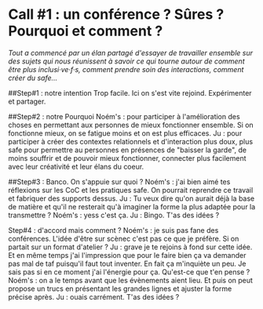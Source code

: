 # Call #1 : un conférence ? Sûres ? Pourquoi et comment ? 

*Tout a commencé par un élan partagé d'essayer de travailler ensemble sur des sujets qui nous réunissent à savoir ce qui tourne autour de comment être plus inclusi·ve·f·s, comment prendre soin des interactions, comment créer du safe...*

##Step#1 : notre intention
Trop facile. Ici on s'est vite rejoind. Expérimenter et partager.

##Step#2 : notre Pourquoi
Noém's : pour participer à l'amélioration des choses en permettant aux personnes de mieux fonctionner ensemble. Si on fonctionne mieux, on se fatigue moins et on est plus efficaces.
Ju : pour participer à créer des contextes relationnels et d'interaction plus doux, plus safe pour permettre au personnes en présences de "baisser la garde", de moins souffrir et de pouvoir mieux fonctionner, connecter plus facilement avec leur créativité et leur élans du coeur. 

##Step#3 : Banco. On s'appuie sur quoi ? 
Noém's : j'ai bien aimé tes réflexions sur les CoC et les pratiques safe. On pourrait reprendre ce travail et fabriquer des supports dessus.
Ju : Tu veux dire qu'on aurait déjà la base de matière et qu'il ne resterait qu'à imaginer la forme la plus adaptée pour la transmettre ? 
Noém's : yess c'est ça.
Ju : Bingo. T'as des idées ?

Step#4 : d'accord mais comment ? 
Noém's : je suis pas fane des conférences. L'idée d'être sur scènec c'est pas ce que je préfère. Si on partait sur un format d'atelier ?
Ju : grave je te rejoins à fond sur cette idée. Et en même temps j'ai l'impression que pour le faire bien ça va demander pas mal de taf puisqu'il faut tout inventer. En fait ça m'inquiète un peu. Je sais pas si en ce moment j'ai l'énergie pour ça. Qu'est-ce que t'en pense ? 
Noém's : on a le temps avant que les évènements aient lieu. Et puis on peut propose un trucs en présentant les grandes lignes et ajuster la forme précise après.
Ju : ouais carrément. T'as des idées ? 



